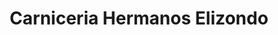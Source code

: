 ---
title: "Carniceria Hermanos Elizondo"
url: /suchitlan-comala-colima/carniceria-hermanos-elizondo/
shop: carnicero
---